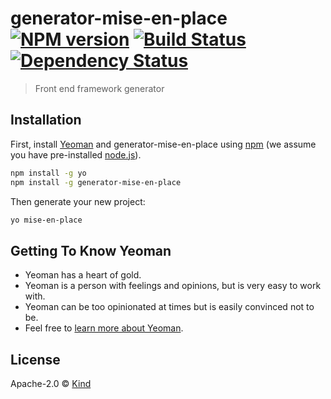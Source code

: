 # generator-mise-en-place [![NPM version][npm-image]][npm-url] [![Build Status][travis-image]][travis-url] [![Dependency Status][daviddm-image]][daviddm-url]
> Front end framework generator

## Installation

First, install [Yeoman](http://yeoman.io) and generator-mise-en-place using [npm](https://www.npmjs.com/) (we assume you have pre-installed [node.js](https://nodejs.org/)).

```bash
npm install -g yo
npm install -g generator-mise-en-place
```

Then generate your new project:

```bash
yo mise-en-place
```

## Getting To Know Yeoman

 * Yeoman has a heart of gold.
 * Yeoman is a person with feelings and opinions, but is very easy to work with.
 * Yeoman can be too opinionated at times but is easily convinced not to be.
 * Feel free to [learn more about Yeoman](http://yeoman.io/).

## License

Apache-2.0 © [Kind](http://www.madebykind.com)


[npm-image]: https://badge.fury.io/js/generator-mise-en-place.svg
[npm-url]: https://npmjs.org/package/generator-mise-en-place
[travis-image]: https://travis-ci.org/samuelgoddard/generator-mise-en-place.svg?branch=master
[travis-url]: https://travis-ci.org/samuelgoddard/generator-mise-en-place
[daviddm-image]: https://david-dm.org/samuelgoddard/generator-mise-en-place.svg?theme=shields.io
[daviddm-url]: https://david-dm.org/samuelgoddard/generator-mise-en-place
